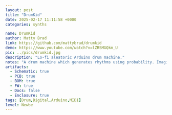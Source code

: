 ```yaml
---
layout: post
title: "DrumKid"
date: 2025-02-17 11:11:58 +0000
categories: synths

name: DrumKid
author: Matty Brad
link: https://github.com/mattybrad/drumkid
demo: https://www.youtube.com/watch?v=lZRSMGQkm_U
pic: ../pics/drumkid.jpg
description: "Lo-fi aleatoric Arduino drum machine."
notes: "A drum machine which generates rhythms using probability. Imagine a traditional step-based drum machine, but where various dice are rolled for each step, with the resulting numbers used to determine the behaviour of the beat."
artifacts:
  - Schematic: true
  - PCB: true
  - BOM: true
  - FW: true
  - Docs: false
  - Enclosure: true
tags: [Drum,Digital,Arduino,MIDI]
level: Newbe
---
```


